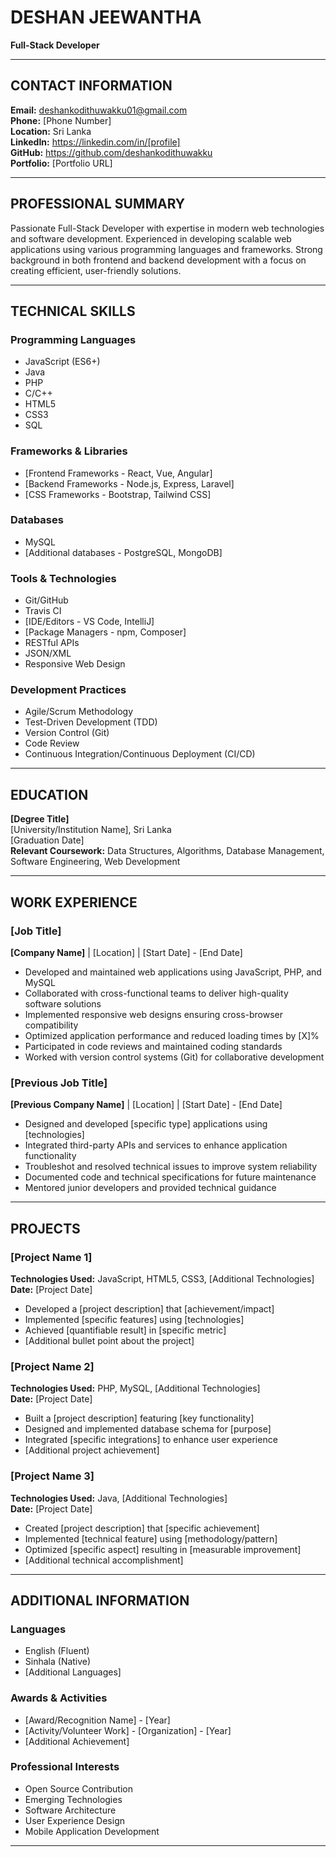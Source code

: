 # DESHAN JEEWANTHA

**Full-Stack Developer**

---

## CONTACT INFORMATION

**Email:** deshankodithuwakku01@gmail.com  
**Phone:** [Phone Number]  
**Location:** Sri Lanka  
**LinkedIn:** https://linkedin.com/in/[profile]  
**GitHub:** https://github.com/deshankodithuwakku  
**Portfolio:** [Portfolio URL]

---

## PROFESSIONAL SUMMARY

Passionate Full-Stack Developer with expertise in modern web technologies and software development. Experienced in developing scalable web applications using various programming languages and frameworks. Strong background in both frontend and backend development with a focus on creating efficient, user-friendly solutions.

---

## TECHNICAL SKILLS

### Programming Languages
- JavaScript (ES6+)
- Java
- PHP
- C/C++
- HTML5
- CSS3
- SQL

### Frameworks & Libraries
- [Frontend Frameworks - React, Vue, Angular]
- [Backend Frameworks - Node.js, Express, Laravel]
- [CSS Frameworks - Bootstrap, Tailwind CSS]

### Databases
- MySQL
- [Additional databases - PostgreSQL, MongoDB]

### Tools & Technologies
- Git/GitHub
- Travis CI
- [IDE/Editors - VS Code, IntelliJ]
- [Package Managers - npm, Composer]
- RESTful APIs
- JSON/XML
- Responsive Web Design

### Development Practices
- Agile/Scrum Methodology
- Test-Driven Development (TDD)
- Version Control (Git)
- Code Review
- Continuous Integration/Continuous Deployment (CI/CD)

---

## EDUCATION

**[Degree Title]**  
[University/Institution Name], Sri Lanka  
[Graduation Date]  
**Relevant Coursework:** Data Structures, Algorithms, Database Management, Software Engineering, Web Development

---

## WORK EXPERIENCE

### [Job Title]
**[Company Name]** | [Location] | [Start Date] - [End Date]

- Developed and maintained web applications using JavaScript, PHP, and MySQL
- Collaborated with cross-functional teams to deliver high-quality software solutions
- Implemented responsive web designs ensuring cross-browser compatibility
- Optimized application performance and reduced loading times by [X]%
- Participated in code reviews and maintained coding standards
- Worked with version control systems (Git) for collaborative development

### [Previous Job Title]
**[Previous Company Name]** | [Location] | [Start Date] - [End Date]

- Designed and developed [specific type] applications using [technologies]
- Integrated third-party APIs and services to enhance application functionality
- Troubleshot and resolved technical issues to improve system reliability
- Documented code and technical specifications for future maintenance
- Mentored junior developers and provided technical guidance

---

## PROJECTS

### [Project Name 1]
**Technologies Used:** JavaScript, HTML5, CSS3, [Additional Technologies]  
**Date:** [Project Date]

- Developed a [project description] that [achievement/impact]
- Implemented [specific features] using [technologies]
- Achieved [quantifiable result] in [specific metric]
- [Additional bullet point about the project]

### [Project Name 2]
**Technologies Used:** PHP, MySQL, [Additional Technologies]  
**Date:** [Project Date]

- Built a [project description] featuring [key functionality]
- Designed and implemented database schema for [purpose]
- Integrated [specific integrations] to enhance user experience
- [Additional project achievement]

### [Project Name 3]
**Technologies Used:** Java, [Additional Technologies]  
**Date:** [Project Date]

- Created [project description] that [specific achievement]
- Implemented [technical feature] using [methodology/pattern]
- Optimized [specific aspect] resulting in [measurable improvement]
- [Additional technical accomplishment]

---

## ADDITIONAL INFORMATION

### Languages
- English (Fluent)
- Sinhala (Native)
- [Additional Languages]

### Awards & Activities
- [Award/Recognition Name] - [Year]
- [Activity/Volunteer Work] - [Organization] - [Year]
- [Additional Achievement]

### Professional Interests
- Open Source Contribution
- Emerging Technologies
- Software Architecture
- User Experience Design
- Mobile Application Development

---

<!--
ATS FORMATTING GUIDELINES:
1. Use simple, standard section headings (CONTACT INFORMATION, TECHNICAL SKILLS, etc.)
2. Avoid complex formatting, tables, or graphics
3. Use consistent bullet points and formatting throughout
4. Keep single-column layout for easy parsing
5. Use standard fonts and avoid special characters
6. Include relevant keywords for software development roles
7. Use action verbs (Developed, Implemented, Designed, etc.)
8. Include quantifiable achievements where possible
9. Maintain consistent date formatting (MM/YYYY or Month YYYY)
10. Use full URLs for LinkedIn and GitHub profiles
11. Ensure proper spacing and hierarchy with markdown headers
12. Keep file in .md format for version control while being ATS-friendly
-->